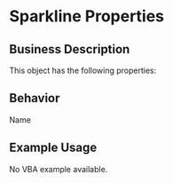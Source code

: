 # Sparkline Properties

## Business Description
This object has the following properties:

## Behavior
Name

## Example Usage
No VBA example available.